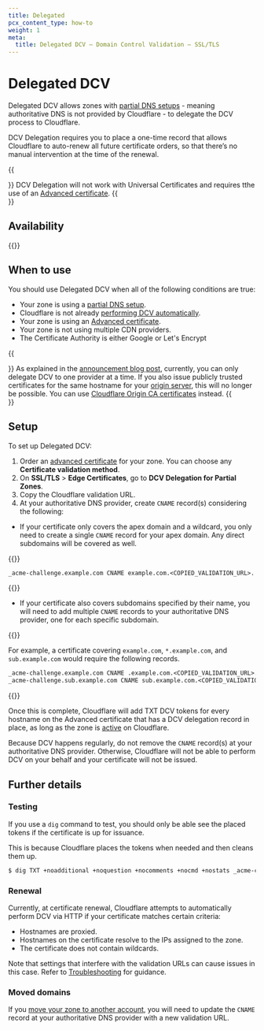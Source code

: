 ```yaml
---
title: Delegated
pcx_content_type: how-to
weight: 1
meta:
  title: Delegated DCV — Domain Control Validation — SSL/TLS
---
```


# Delegated DCV

Delegated DCV allows zones with [partial DNS setups](/dns/zone-setups/partial-setup/) - meaning authoritative DNS is not provided by Cloudflare - to delegate the DCV process to Cloudflare.

DCV Delegation requires you to place a one-time record that allows Cloudflare to auto-renew all future certificate orders, so that there’s no manual intervention at the time of the renewal.

{{<Aside type="note">}}
DCV Delegation will not work with Universal Certificates and requires tthe use of an [Advanced certificate](/ssl/edge-certificates/advanced-certificate-manager/).
{{</Aside>}}

## Availability

{{<feature-table id="ssl.delegated_dcv">}}

## When to use

You should use Delegated DCV when all of the following conditions are true:

- Your zone is using a [partial DNS setup](/dns/zone-setups/partial-setup/).
- Cloudflare is not already [performing DCV automatically](/ssl/edge-certificates/changing-dcv-method/).
- Your zone is using an [Advanced certificate](/ssl/edge-certificates/advanced-certificate-manager/).
- Your zone is not using multiple CDN providers.
- The Certificate Authority is either Google or Let's Encrypt

{{<Aside type="note" header="Delegated DCV and origin certificates">}}
As explained in the [announcement blog post](https://blog.cloudflare.com/introducing-dcv-delegation/), currently, you can only delegate DCV to one provider at a time. If you also issue publicly trusted certificates for the same hostname for your [origin server](/ssl/concepts/#origin-certificate), this will no longer be possible. You can use [Cloudflare Origin CA certificates](/ssl/origin-configuration/origin-ca/) instead.
{{</Aside>}}

## Setup

To set up Delegated DCV:

1. Order an [advanced certificate](/ssl/edge-certificates/advanced-certificate-manager/manage-certificates/) for your zone. You can choose any **Certificate validation method**.
2. On **SSL/TLS** > **Edge Certificates**, go to **DCV Delegation for Partial Zones**.
3. Copy the Cloudflare validation URL.
4. At your authoritative DNS provider, create `CNAME` record(s) considering the following:

* If your certificate only covers the apex domain and a wildcard, you only need to create a single `CNAME` record for your apex domain. Any direct subdomains will be covered as well.

{{<example>}}

  ```txt
  _acme-challenge.example.com CNAME example.com.<COPIED_VALIDATION_URL>.
  ```

{{</example>}}

* If your certificate also covers subdomains specified by their name, you will need to add multiple `CNAME` records to your authoritative DNS provider, one for each specific subdomain.

{{<example>}}

For example, a certificate covering `example.com`, `*.example.com`, and `sub.example.com` would require the following records.

```txt
_acme-challenge.example.com CNAME .example.com.<COPIED_VALIDATION_URL>.
_acme-challenge.sub.example.com CNAME sub.example.com.<COPIED_VALIDATION_URL>.
```

{{</example>}}

Once this is complete, Cloudflare will add TXT DCV tokens for every hostname on the Advanced certificate that has a DCV delegation record in place, as long as the zone is [active](/dns/zone-setups/reference/domain-status/) on Cloudflare.

Because DCV happens regularly, do not remove the `CNAME` record(s) at your authoritative DNS provider. Otherwise, Cloudflare will not be able to perform DCV on your behalf and your certificate will not be issued.

## Further details

### Testing

If you use a `dig` command to test, you should only be able see the placed tokens if the certificate is up for issuance.

This is because Cloudflare places the tokens when needed and then cleans them up.

```sh
$ dig TXT +noadditional +noquestion +nocomments +nocmd +nostats _acme-challenge.example.com. @1.1.1.1_acme-challenge.example.com. 3600    IN    CNAME    example.com.<COPIED_VALIDATION_URL>
```

### Renewal

Currently, at certificate renewal, Cloudflare attempts to automatically perform DCV via HTTP if your certificate matches certain criteria:

* Hostnames are proxied.
* Hostnames on the certificate resolve to the IPs assigned to the zone.
* The certificate does not contain wildcards.

Note that settings that interfere with the validation URLs can cause issues in this case. Refer to [Troubleshooting](/ssl/edge-certificates/changing-dcv-method/troubleshooting/) for guidance.

### Moved domains

If you [move your zone to another account](/fundamentals/setup/manage-domains/move-domain/), you will need to update the `CNAME` record at your authoritative DNS provider with a new validation URL.
